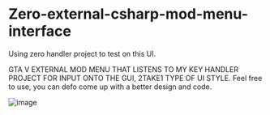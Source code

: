 # Zero-external-csharp-mod-menu-interface
Using zero handler project to test on this UI. 


GTA V EXTERNAL MOD MENU THAT LISTENS TO MY KEY HANDLER PROJECT FOR INPUT ONTO THE GUI, 2TAKE1 TYPE OF UI STYLE.
Feel free to use, you can defo come up with a better design and code.


![image](https://user-images.githubusercontent.com/37590363/208957925-7a5b99fb-c69e-4989-9eae-231b63ad320b.png)
